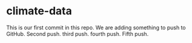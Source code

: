 # climate-data

This is our first commit in this repo. We are adding something to push to GitHub. Second push. third push. fourth push. Fifth push. 

